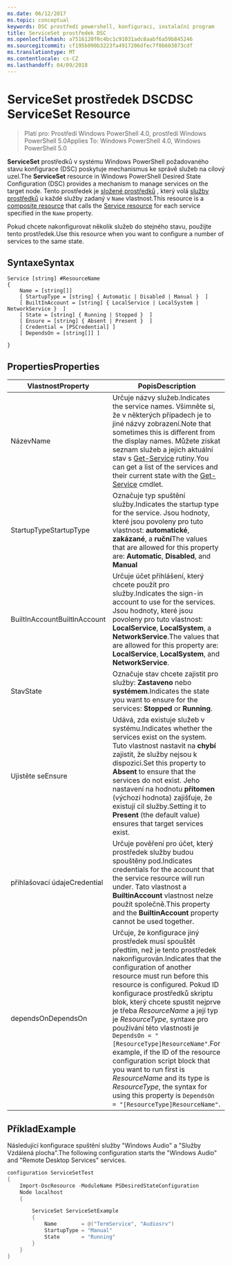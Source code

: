 ```yaml
---
ms.date: 06/12/2017
ms.topic: conceptual
keywords: DSC prostředí powershell, konfiguraci, instalační program
title: ServiceSet prostředek DSC
ms.openlocfilehash: a7516120f0c4bc1c91031adc8aabf6a59b845246
ms.sourcegitcommit: cf195b090b3223fa4917206dfec7f0b603873cdf
ms.translationtype: MT
ms.contentlocale: cs-CZ
ms.lasthandoff: 04/09/2018
---
```

# <a name="dsc-serviceset-resource"></a><span data-ttu-id="91010-103">ServiceSet prostředek DSC</span><span class="sxs-lookup"><span data-stu-id="91010-103">DSC ServiceSet Resource</span></span>

> <span data-ttu-id="91010-104">Platí pro: Prostředí Windows PowerShell 4.0, prostředí Windows PowerShell 5.0</span><span class="sxs-lookup"><span data-stu-id="91010-104">Applies To: Windows PowerShell 4.0, Windows PowerShell 5.0</span></span>


<span data-ttu-id="91010-105">**ServiceSet** prostředků v systému Windows PowerShell požadovaného stavu konfigurace (DSC) poskytuje mechanismus ke správě služeb na cílový uzel.</span><span class="sxs-lookup"><span data-stu-id="91010-105">The **ServiceSet** resource in Windows PowerShell Desired State Configuration (DSC) provides a mechanism to manage services on the target node.</span></span> <span data-ttu-id="91010-106">Tento prostředek je [složené prostředků](authoringResourceComposite.md) , který volá [služby prostředků](serviceResource.md) u každé služby zadaný v `Name` vlastnost.</span><span class="sxs-lookup"><span data-stu-id="91010-106">This resource is a [composite resource](authoringResourceComposite.md) that calls the [Service resource](serviceResource.md) for each service specified in the `Name` property.</span></span>

<span data-ttu-id="91010-107">Pokud chcete nakonfigurovat několik služeb do stejného stavu, použijte tento prostředek.</span><span class="sxs-lookup"><span data-stu-id="91010-107">Use this resource when you want to configure a number of services to the same state.</span></span>

## <a name="syntax"></a><span data-ttu-id="91010-108">Syntaxe</span><span class="sxs-lookup"><span data-stu-id="91010-108">Syntax</span></span>

```
Service [string] #ResourceName
{
    Name = [string[]]
    [ StartupType = [string] { Automatic | Disabled | Manual }  ]
    [ BuiltInAccount = [string] { LocalService | LocalSystem | NetworkService }  ]
    [ State = [string] { Running | Stopped }  ]
    [ Ensure = [string] { Absent | Present }  ]
    [ Credential = [PSCredential] ]
    [ DependsOn = [string[]] ]

}
```

## <a name="properties"></a><span data-ttu-id="91010-109">Properties</span><span class="sxs-lookup"><span data-stu-id="91010-109">Properties</span></span>

|  <span data-ttu-id="91010-110">Vlastnost</span><span class="sxs-lookup"><span data-stu-id="91010-110">Property</span></span>  |  <span data-ttu-id="91010-111">Popis</span><span class="sxs-lookup"><span data-stu-id="91010-111">Description</span></span>   |
|---|---|
| <span data-ttu-id="91010-112">Název</span><span class="sxs-lookup"><span data-stu-id="91010-112">Name</span></span>| <span data-ttu-id="91010-113">Určuje názvy služeb.</span><span class="sxs-lookup"><span data-stu-id="91010-113">Indicates the service names.</span></span> <span data-ttu-id="91010-114">Všimněte si, že v některých případech je to jiné názvy zobrazení.</span><span class="sxs-lookup"><span data-stu-id="91010-114">Note that sometimes this is different from the display names.</span></span> <span data-ttu-id="91010-115">Můžete získat seznam služeb a jejich aktuální stav s [Get-Service](https://technet.microsoft.com/library/hh849804.aspx) rutiny.</span><span class="sxs-lookup"><span data-stu-id="91010-115">You can get a list of the services and their current state with the [Get-Service](https://technet.microsoft.com/library/hh849804.aspx) cmdlet.</span></span>|
| <span data-ttu-id="91010-116">StartupType</span><span class="sxs-lookup"><span data-stu-id="91010-116">StartupType</span></span>| <span data-ttu-id="91010-117">Označuje typ spuštění služby.</span><span class="sxs-lookup"><span data-stu-id="91010-117">Indicates the startup type for the service.</span></span> <span data-ttu-id="91010-118">Jsou hodnoty, které jsou povoleny pro tuto vlastnost: **automatické**, **zakázané**, a **ruční**</span><span class="sxs-lookup"><span data-stu-id="91010-118">The values that are allowed for this property are: **Automatic**, **Disabled**, and **Manual**</span></span>|
| <span data-ttu-id="91010-119">BuiltInAccount</span><span class="sxs-lookup"><span data-stu-id="91010-119">BuiltInAccount</span></span>| <span data-ttu-id="91010-120">Určuje účet přihlášení, který chcete použít pro služby.</span><span class="sxs-lookup"><span data-stu-id="91010-120">Indicates the sign-in account to use for the services.</span></span> <span data-ttu-id="91010-121">Jsou hodnoty, které jsou povoleny pro tuto vlastnost: **LocalService**, **LocalSystem**, a **NetworkService**.</span><span class="sxs-lookup"><span data-stu-id="91010-121">The values that are allowed for this property are: **LocalService**, **LocalSystem**, and **NetworkService**.</span></span>|
| <span data-ttu-id="91010-122">Stav</span><span class="sxs-lookup"><span data-stu-id="91010-122">State</span></span>| <span data-ttu-id="91010-123">Označuje stav chcete zajistit pro služby: **Zastaveno** nebo **systémem**.</span><span class="sxs-lookup"><span data-stu-id="91010-123">Indicates the state you want to ensure for the services: **Stopped** or **Running**.</span></span>|
| <span data-ttu-id="91010-124">Ujistěte se</span><span class="sxs-lookup"><span data-stu-id="91010-124">Ensure</span></span>| <span data-ttu-id="91010-125">Udává, zda existuje služeb v systému.</span><span class="sxs-lookup"><span data-stu-id="91010-125">Indicates whether the services exist on the system.</span></span> <span data-ttu-id="91010-126">Tuto vlastnost nastavit na **chybí** zajistit, že služby nejsou k dispozici.</span><span class="sxs-lookup"><span data-stu-id="91010-126">Set this property to **Absent** to ensure that the services do not exist.</span></span> <span data-ttu-id="91010-127">Jeho nastavení na hodnotu **přítomen** (výchozí hodnota) zajišťuje, že existují cíl služby.</span><span class="sxs-lookup"><span data-stu-id="91010-127">Setting it to **Present** (the default value) ensures that target services exist.</span></span>|
| <span data-ttu-id="91010-128">přihlašovací údaje</span><span class="sxs-lookup"><span data-stu-id="91010-128">Credential</span></span>| <span data-ttu-id="91010-129">Určuje pověření pro účet, který prostředek služby budou spouštěny pod.</span><span class="sxs-lookup"><span data-stu-id="91010-129">Indicates credentials for the account that the service resource will run under.</span></span> <span data-ttu-id="91010-130">Tato vlastnost a **BuiltinAccount** vlastnost nelze použít společně.</span><span class="sxs-lookup"><span data-stu-id="91010-130">This property and the **BuiltinAccount** property cannot be used together.</span></span>|
| <span data-ttu-id="91010-131">dependsOn</span><span class="sxs-lookup"><span data-stu-id="91010-131">DependsOn</span></span>| <span data-ttu-id="91010-132">Určuje, že konfigurace jiný prostředek musí spouštět předtím, než je tento prostředek nakonfigurován.</span><span class="sxs-lookup"><span data-stu-id="91010-132">Indicates that the configuration of another resource must run before this resource is configured.</span></span> <span data-ttu-id="91010-133">Pokud ID konfigurace prostředků skriptu blok, který chcete spustit nejprve je třeba *ResourceName* a její typ je *ResourceType*, syntaxe pro používání této vlastnosti je `DependsOn = "[ResourceType]ResourceName"`.</span><span class="sxs-lookup"><span data-stu-id="91010-133">For example, if the ID of the resource configuration script block that you want to run first is *ResourceName* and its type is *ResourceType*, the syntax for using this property is `DependsOn = "[ResourceType]ResourceName"`.</span></span>|



## <a name="example"></a><span data-ttu-id="91010-134">Příklad</span><span class="sxs-lookup"><span data-stu-id="91010-134">Example</span></span>

<span data-ttu-id="91010-135">Následující konfigurace spuštění služby "Windows Audio" a "Služby Vzdálená plocha".</span><span class="sxs-lookup"><span data-stu-id="91010-135">The following configuration starts the "Windows Audio" and "Remote Desktop Services" services.</span></span>

```powershell
configuration ServiceSetTest
{
    Import-DscResource -ModuleName PSDesiredStateConfiguration
    Node localhost
    {

        ServiceSet ServiceSetExample
        {
            Name        = @("TermService", "Audiosrv")
            StartupType = "Manual"
            State       = "Running"
        }
    }
}
```